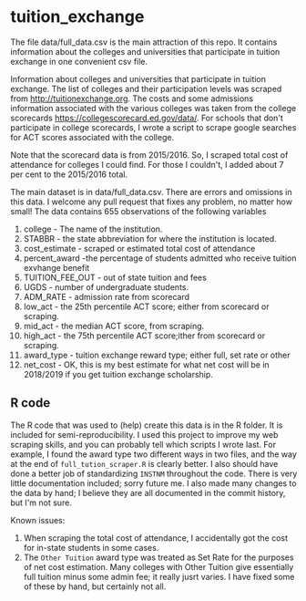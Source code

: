 # tuition_exchange

The file data/full_data.csv is the main attraction of this repo. It contains information about the colleges and universities that participate in tuition exchange in one convenient csv file. 

Information about colleges and universities that participate in tuition exchange. The list of colleges and their participation levels was scraped from http://tuitionexchange.org. The costs and some admissions information associated with the various colleges was taken from the college scorecards https://collegescorecard.ed.gov/data/. For schools that don't participate in college scorecards, I wrote a script to scrape google searches for ACT scores associated with the college.

Note that the scorecard data is from 2015/2016. So, I scraped total cost of attendance for colleges I could find. For those I couldn't, I added about 7 per cent to the 2015/2016 total. 

The main dataset is in data/full_data.csv. There are errors and omissions in this data. I welcome any pull request that fixes any problem, no matter how small! The data contains 655 observations of the following variables

1. college - The name of the institution.
2. STABBR - the state abbreviation for where the institution is located.
2. cost_estimate - scraped or estimated total cost of attendance
2. percent_award -the percentage of students admitted who receive tuition exvhange benefit
2. TUITION_FEE_OUT - out of state tuition and fees
9. UGDS - number of undergraduate students.
7. ADM_RATE - admission rate from scorecard     
3. low_act - the 25th percentile ACT score; either from scorecard or scraping.
4. mid_act - the median ACT score, from scraping.
5. high_act - the 75th percentile ACT score;ither from scorecard or scraping.
14. award_type - tuition exchange reward type; either full, set rate or other
16. net_cost - OK, this is my best estimate for what net cost will be in 2018/2019 if you get tuition exchange scholarship.

## R code
The R code that was used to (help) create this data is in the R folder. It is included for semi-reproducibility. I used this project to improve my web scraping skills, and you can probably tell which scripts I wrote last. For example, I found the award type two different ways in two files, and the way at the end of `full_tution_scraper.R` is clearly better. I also should have done a better job of standardizing `INSTNM` throughout the code. There is very little documentation included; sorry future me. I also made many changes to the data by hand; I believe they are all documented in the commit history, but I'm not sure.

Known issues:

1. When scraping the total cost of attendance, I accidentally got the cost for in-state students in some cases.
2. The `Other Tuition` award type was treated as Set Rate for the purposes of net cost estimation. Many colleges with Other Tuition give essentially full tuition minus some admin fee; it really jusrt varies. I have fixed some of these by hand, but certainly not all.